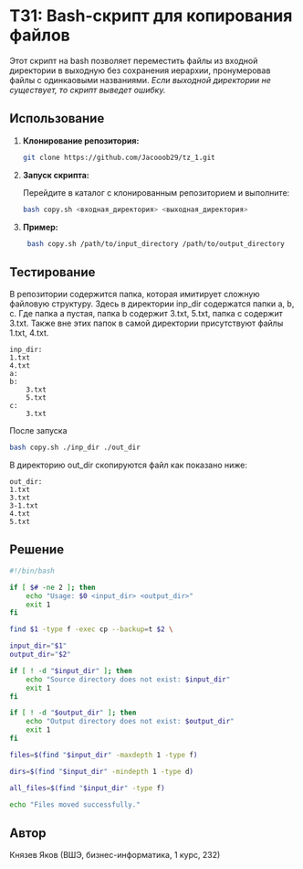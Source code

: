 # ТЗ1: Bash-скрипт для копирования файлов

Этот скрипт на bash позволяет переместить файлы из входной директории в выходную без сохранения иерархии, пронумеровав файлы с одинкаовыми названиями. *Если выходной директории не существует, то скрипт выведет ошибку.*

## Использование

1. **Клонирование репозитория:**

    ```bash
    git clone https://github.com/Jacooob29/tz_1.git
    ```

2. **Запуск скрипта:**

    Перейдите в каталог с клонированным репозиторием и выполните:

    ```bash
    bash copy.sh <входная_директория> <выходная_директория>
    ```
    
3. **Пример:**

   ```bash
    bash copy.sh /path/to/input_directory /path/to/output_directory
    ```
## Тестирование
В репозитории содержится папка, которая имитирует сложную файловую структуру.
Здесь в директории inp_dir содержатся папки a, b, c. Где папка a пустая, папка b содержит 3.txt, 5.txt, папка c содержит 3.txt. Также вне этих папок в самой директории присутствуют файлы 1.txt, 4.txt.
```
inp_dir:
1.txt
4.txt
a:
b:
    3.txt
    5.txt
c:
    3.txt
```
После запуска 

```bash
bash copy.sh ./inp_dir ./out_dir
```
В директорию out_dir скопируются файл как показано ниже:

```
out_dir:
1.txt
3.txt
3-1.txt
4.txt
5.txt
```

## Решение
```Bash
#!/bin/bash

if [ $# -ne 2 ]; then
    echo "Usage: $0 <input_dir> <output_dir>"
    exit 1
fi

find $1 -type f -exec cp --backup=t $2 \

input_dir="$1"
output_dir="$2"

if [ ! -d "$input_dir" ]; then
    echo "Source directory does not exist: $input_dir"
    exit 1
fi

if [ ! -d "$output_dir" ]; then
    echo "Output directory does not exist: $output_dir"
    exit 1
fi

files=$(find "$input_dir" -maxdepth 1 -type f)

dirs=$(find "$input_dir" -mindepth 1 -type d)

all_files=$(find "$input_dir" -type f)

echo "Files moved successfully."
```

## Автор

Князев Яков (ВШЭ, бизнес-информатика, 1 курс, 232)
